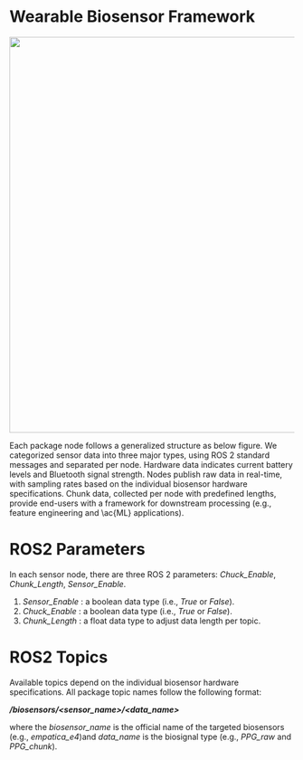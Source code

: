 #  Wearable Biosensor Framework
<p align="center">
<img src="https://github.com/SMARTlab-Purdue/ros2-foxy-wearable-biosensors/blob/master/media/img/ros2_node_structure-1.jpg" width="700" >
</p>

Each package node follows a generalized structure as below figure. We categorized sensor data into three major types, using ROS 2 standard messages and separated per node. Hardware data indicates current battery levels and Bluetooth signal strength. Nodes publish raw data in real-time, with sampling rates based on the individual biosensor hardware specifications. 
Chunk data, collected per node with predefined lengths, provide end-users with a framework for downstream processing (e.g., feature engineering and \ac{ML} applications). 

# ROS2 Parameters
In each sensor node, there are three ROS 2 parameters: _Chuck_Enable_, _Chunk_Length_, _Sensor_Enable_.

1) _Sensor_Enable_ : a boolean data type (i.e., _True_ or _False_).
2) _Chuck_Enable_ : a boolean data type (i.e., _True_ or _False_).
3) _Chunk_Length_ : a float data type to adjust data length per topic. 


# ROS2 Topics
Available topics depend on the individual biosensor hardware specifications. All package topic names follow the following format:

_**/biosensors/<sensor_name>/<data_name>**_

where the _biosensor_name_ is the official name of the targeted biosensors (e.g., _empatica_e4_)and _data_name_ is the biosignal type (e.g., _PPG_raw_ and _PPG_chunk_).
